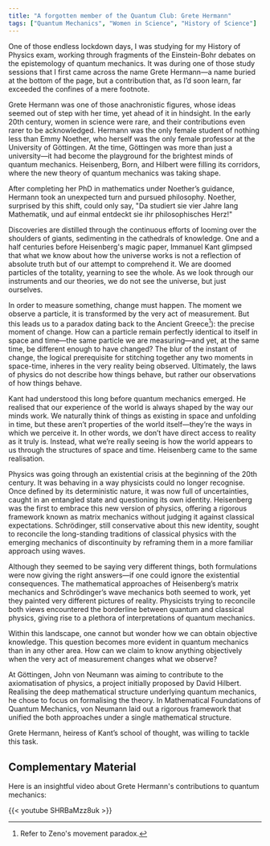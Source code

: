 ```yaml
---
title: "A forgotten member of the Quantum Club: Grete Hermann"
tags: ["Quantum Mechanics", "Women in Science", "History of Science"]
---
```


One of those endless lockdown days, I was studying for my History of Physics exam, working through fragments of the Einstein-Bohr debates on the epistemology of quantum mechanics. It was during one of those study sessions that I first came across the name Grete Hermann—a name buried at the bottom of the page, but a contribution that, as I’d soon learn, far exceeded the confines of a mere footnote.

Grete Hermann was one of those anachronistic figures, whose ideas seemed out of step with her time, yet ahead of it in hindsight. In the early 20th century, women in science were rare, and their contributions even rarer to be acknowledged. Hermann was the only female student of nothing less than Emmy Noether, who herself was the only female professor at the University of Göttingen. At the time, Göttingen was more than just a university—it had become the playground for the brightest minds of quantum mechanics. Heisenberg, Born, and Hilbert were filling its corridors, where the new theory of quantum mechanics was taking shape.

After completing her PhD in mathematics under Noether’s guidance, Hermann took an unexpected turn and pursued philosophy. Noether, surprised by this shift, could only say, "Da studiert sie vier Jahre lang Mathematik, und auf einmal entdeckt sie ihr philosophisches Herz!"


Discoveries are distilled through the continuous efforts of looming over the shoulders of giants, sedimenting in the cathedrals of knowledge. One and a half centuries before Heisenberg's magic paper, Immanuel Kant glimpsed that what we know about how the universe works is not a reflection of absolute truth but of our attempt to comprehend it. We are doomed particles of the totality, yearning to see the whole. As we look through our instruments and our theories, we do not see the universe, but just ourselves.

In order to measure something, change must happen. The moment we observe a particle, it is transformed by the very act of measurement. But this leads us to a paradox dating back to the Ancient Greece[^1]): the precise moment of change. How can a particle remain perfectly identical to itself in space and time—the same particle we are measuring—and yet, at the same time, be different enough to have changed? The blur of the instant of change, the logical prerequisite for stitching together any two moments in space-time, inheres in the very reality being observed. Ultimately, the laws of physics do not describe how things behave, but rather our observations of how things behave. 

Kant had understood this long before quantum mechanics emerged. He realised that our experience of the world is always shaped by the way our minds work. We naturally think of things as existing in space and unfolding in time, but these aren’t properties of the world itself—they’re the ways in which we perceive it. In other words, we don’t have direct access to reality as it truly is. Instead, what we’re really seeing is how the world appears to us through the structures of space and time. Heisenberg came to the same realisation.

Physics was going through an existential crisis at the beginning of the 20th century. It was behaving in a way physicists could no longer recognise. Once defined by its deterministic nature, it was now full of uncertainties, caught in an entangled state and questioning its own identity. Heisenberg was the first to embrace this new version of physics, offering a rigorous framework known as matrix mechanics without judging it against classical expectations. Schrödinger, still conservative about this new identity, sought to reconcile the long-standing traditions of classical physics with the emerging mechanics of discontinuity by reframing them in a more familiar approach using waves.

Although they seemed to be saying very different things, both formulations were now giving the right answers—if one could ignore the existential consequences. The mathematical approaches of Heisenberg’s matrix mechanics and Schrödinger’s wave mechanics both seemed to work, yet they painted very different pictures of reality. Physicists trying to reconcile both views encountered the borderline between quantum and classical physics, giving rise to a plethora of interpretations of quantum mechanics. 

Within this landscape, one cannot but wonder how we can obtain objective knowledge. This question becomes more evident in quantum mechanics than in any other area. How can we claim to know anything objectively when the very act of measurement changes what we observe? 

At Göttingen, John von Neumann was aiming to contribute to the axiomatisation of physics, a project initially proposed by David Hilbert. Realising the deep mathematical structure underlying quantum mechanics, he chose to focus on formalising the theory. In Mathematical Foundations of Quantum Mechanics, von Neumann laid out a rigorous framework that unified the both approaches under a single mathematical structure.

Grete Hermann, heiress of Kant’s school of thought, was willing to tackle this task.



## Complementary Material

Here is an insightful video about Grete Hermann's contributions to quantum mechanics:

{{< youtube SHRBaMzz8uk >}}

[^1]: Refer to Zeno's movement paradox.
